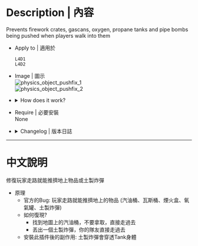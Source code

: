 # Description | 內容
Prevents firework crates, gascans, oxygen, propane tanks and pipe bombs being pushed when players walk into them

* Apply to | 適用於
	```
	L4D1
	L4D2
	```

* Image | 圖示
    <br/>![physics_object_pushfix_1](image/physics_object_pushfix_1.gif)
    <br/>![physics_object_pushfix_2](image/physics_object_pushfix_2.gif)

* <details><summary>How does it work?</summary>

	* To to fix the bug where survivor push gascans or pipebomb projectiles by accident
	* How to reproduce the bug?
		* Find a gascan on the map, don't grab, just walk into it
		* Throw a pipebomb, your teammates walk into it
	* After install this plugin, pipebombs would fly through the tank body.
</details>

* Require | 必要安裝
<br/>None

* <details><summary>Changelog | 版本日誌</summary>

	* v1.0h (2025-1-4)
		* Remake code
		* Add pipebomb
		* Add prop_physics, prop_physics_override, prop_physics_multiplayer

	* Original
		* [By Lux](https://forums.alliedmods.net/showthread.php?t=325263)
</details>

- - - -
# 中文說明
修復玩家走路就能推擠地上物品或土製炸彈

* 原理
	* 官方的Bug: 玩家走路就能推擠地上的物品 (汽油桶、瓦斯桶、煙火盒、氧氣罐、土製炸彈)
	* 如何復現?
		* 找到地圖上的汽油桶，不要拿取，直接走過去
		* 丟出一個土製炸彈，你的隊友直接走過去
	* 安裝此插件後的副作用: 土製炸彈會穿透Tank身體